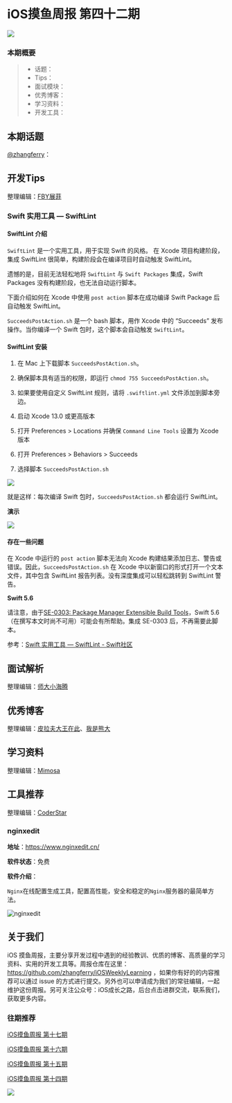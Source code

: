 # iOS摸鱼周报 第四十二期

![](https://gitee.com/zhangferry/Images/raw/master/iOSWeeklyLearning/moyu_weekly_cover.jpeg)

### 本期概要

> * 话题：
> * Tips：
> * 面试模块：
> * 优秀博客：
> * 学习资料：
> * 开发工具：

## 本期话题

[@zhangferry](https://zhangferry.com)：

## 开发Tips

整理编辑：[FBY展菲](https://github.com/fanbaoying)

### Swift 实用工具 — SwiftLint 

#### SwiftLint 介绍

`SwiftLint` 是一个实用工具，用于实现 Swift 的风格。 在 Xcode 项目构建阶段，集成 SwiftLint 很简单，构建阶段会在编译项目时自动触发 SwiftLint。

遗憾的是，目前无法轻松地将 `SwiftLint` 与 `Swift Packages` 集成，Swift Packages 没有构建阶段，也无法自动运行脚本。

下面介绍如何在 Xcode 中使用 `post action` 脚本在成功编译 Swift Package 后自动触发 SwiftLint。

`SucceedsPostAction.sh` 是一个 bash 脚本，用作 Xcode 中的 “Succeeds” 发布操作。当你编译一个 Swift 包时，这个脚本会自动触发 `SwiftLint`。

#### SwiftLint 安装

1. 在 Mac 上下载脚本 `SucceedsPostAction.sh`。

2. 确保脚本具有适当的权限，即运行 `chmod 755 SucceedsPostAction.sh`。

3. 如果要使用自定义 SwiftLint 规则，请将 `.swiftlint.yml` 文件添加到脚本旁边。

4. 启动 Xcode 13.0 或更高版本

5. 打开 Preferences > Locations 并确保 `Command Line Tools` 设置为 Xcode 版本

6. 打开 Preferences > Behaviors > Succeeds

7. 选择脚本 `SucceedsPostAction.sh`

![](https://files.mdnice.com/user/17787/7cce4fc6-82bc-4c66-b499-6541b75ca08c.png)

就是这样：每次编译 Swift 包时，`SucceedsPostAction.sh` 都会运行 SwiftLint。

**演示**

![](https://files.mdnice.com/user/17787/89f7a065-f200-4158-a701-99b217c38a4a.gif)

#### 存在一些问题

在 Xcode 中运行的 `post action` 脚本无法向 Xcode 构建结果添加日志、警告或错误。因此，`SucceedsPostAction.sh` 在 Xcode 中以新窗口的形式打开一个文本文件，其中包含 SwiftLint 报告列表。没有深度集成可以轻松跳转到 SwiftLint 警告。

**Swift 5.6**

请注意，由于[SE-0303: Package Manager Extensible Build Tools](https://github.com/apple/swift-evolution/blob/main/proposals/0303-swiftpm-extensible-build-tools.md "Package Manager Extensible Build Tools")，Swift 5.6（在撰写本文时尚不可用）可能会有所帮助。集成 SE-0303 后，不再需要此脚本。

参考：[Swift 实用工具 — SwiftLint - Swift社区](https://mp.weixin.qq.com/s/WMCwt6KjiBV2ddES-rQtyw)


## 面试解析

整理编辑：[师大小海腾](https://juejin.cn/user/782508012091645/posts)


## 优秀博客

整理编辑：[皮拉夫大王在此](https://www.jianshu.com/u/739b677928f7)、[我是熊大](https://juejin.cn/user/1151943916921885)




## 学习资料

整理编辑：[Mimosa](https://juejin.cn/user/1433418892590136)



## 工具推荐


整理编辑：[CoderStar](https://mp.weixin.qq.com/mp/homepage?__biz=MzU4NjQ5NDYxNg==&hid=1&sn=659c56a4ceebb37b1824979522adbb15&scene=18)

### nginxedit 

**地址**：https://www.nginxedit.cn/

**软件状态**：免费

**软件介绍**：

`Nginx`在线配置生成工具，配置高性能，安全和稳定的`Nginx`服务器的最简单方法。

![nginxedit](https://gitee.com/zhangferry/Images/raw/master/iOSWeeklyLearning/Nginx%E5%9C%A8%E7%BA%BF%E9%85%8D%E7%BD%AE%E7%94%9F%E6%88%90%E5%B7%A5%E5%85%B7.png)

## 关于我们

iOS 摸鱼周报，主要分享开发过程中遇到的经验教训、优质的博客、高质量的学习资料、实用的开发工具等。周报仓库在这里：https://github.com/zhangferry/iOSWeeklyLearning ，如果你有好的的内容推荐可以通过 issue 的方式进行提交。另外也可以申请成为我们的常驻编辑，一起维护这份周报。另可关注公众号：iOS成长之路，后台点击进群交流，联系我们，获取更多内容。

### 往期推荐

[iOS摸鱼周报 第十七期](https://mp.weixin.qq.com/s/3vukUOskJzoPyES2R7rJNg)

[iOS摸鱼周报 第十六期](https://mp.weixin.qq.com/s/nuij8iKsARAF2rLwkVtA8w)

[iOS摸鱼周报 第十五期](https://mp.weixin.qq.com/s/6thW_YKforUy_EMkX0OVxA)

[iOS摸鱼周报 第十四期](https://mp.weixin.qq.com/s/br4DUrrtj9-VF-VXnTIcZw)

![](https://gitee.com/zhangferry/Images/raw/master/iOSWeeklyLearning/WechatIMG384.jpeg)
